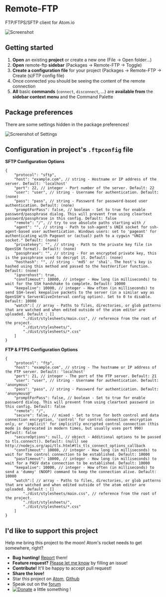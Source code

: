 # Remote-FTP

FTP/FTPS/SFTP client for Atom.io

![Screenshot](https://raw.githubusercontent.com/mgrenier/remote-ftp/master/screenshot.png "Screenshot")

## Getting started

1. **Open** an existing **project** or create a new one (File -> Open folder...)
1. **Open** remote-ftp **sidebar** (Packages -> Remote-FTP -> Toggle)
1. **Create a configuration file** for your project (Packages -> Remote-FTP -> Create (s)FTP config file)
1. Once connected you should be seeing the content of the remote connection
1. **All** basic **commands** (`connect`, `disconnect`, ...) are **available from** the **sidebar context menu** and the Command Palette

## Package preferences

There are some settings hidden in the package preferences!

![Screenshot of Settings](https://raw.githubusercontent.com/mgrenier/remote-ftp/master/screenshot-settings.png "Screenshot-settings")

## Configuration in project's `.ftpconfig` file

**SFTP Configuration Options**
```
{
    "protocol": "sftp",
    "host": "example.com", // string - Hostname or IP address of the server. Default: 'localhost'
    "port": 22, // integer - Port number of the server. Default: 22
    "user": "user", // string - Username for authentication. Default: (none)
    "pass": "pass", // string - Password for password-based user authentication. Default: (none)
    "promptForPass": false, // boolean - Set to true for enable password/passphrase dialog. This will prevent from using cleartext password/passphrase in this config. Default: false
    "remote": "/", // try to use absolute paths starting with /
    "agent": "", // string - Path to ssh-agent's UNIX socket for ssh-agent-based user authentication. Windows users: set to 'pageant' for authenticating with Pageant or (actual) path to a cygwin "UNIX socket." Default: (none)
    "privatekey": "", // string - Path to the private key file (in OpenSSH format). Default: (none)
    "passphrase": "", // string - For an encrypted private key, this is the passphrase used to decrypt it. Default: (none)
    "hosthash": "", // string - 'md5' or 'sha1'. The host's key is hashed using this method and passed to the hostVerifier function. Default: (none)
    "ignorehost": true,
    "connTimeout": 10000, // integer - How long (in milliseconds) to wait for the SSH handshake to complete. Default: 10000
    "keepalive": 10000, // integer - How often (in milliseconds) to send SSH-level keepalive packets to the server (in a similar way as OpenSSH's ServerAliveInterval config option). Set to 0 to disable. Default: 10000
    "watch":[ // array - Paths to files, directories, or glob patterns that are watched and when edited outside of the atom editor are uploaded. Default : []
        "./dist/stylesheets/main.css", // reference from the root of the project.
        "./dist/stylesheets/",
        "./dist/stylesheets/*.css"
    ]
}
```

**FTP & FTPS Configuration Options**
```
{
    "protocol": "ftp",
    "host": "example.com", // string - The hostname or IP address of the FTP server. Default: 'localhost'
    "port": 21, // integer - The port of the FTP server. Default: 21
    "user": "user", // string - Username for authentication. Default: 'anonymous'
    "pass": "pass", // string - Password for authentication. Default: 'anonymous@'
    "promptForPass": false, // boolean - Set to true for enable password dialog. This will prevent from using cleartext password in this config. Default: false
    "remote": "/",
    "secure": false, // mixed - Set to true for both control and data connection encryption, 'control' for control connection encryption only, or 'implicit' for implicitly encrypted control connection (this mode is deprecated in modern times, but usually uses port 990) Default: false
    "secureOptions": null, // object - Additional options to be passed to tls.connect(). Default: (null) see http://nodejs.org/api/tls.html#tls_tls_connect_options_callback
    "connTimeout": 10000, // integer - How long (in milliseconds) to wait for the control connection to be established. Default: 10000
    "pasvTimeout": 10000, // integer - How long (in milliseconds) to wait for a PASV data connection to be established. Default: 10000
    "keepalive": 10000, // integer - How often (in milliseconds) to send a 'dummy' (NOOP) command to keep the connection alive. Default: 10000
    "watch":[ // array - Paths to files, directories, or glob patterns that are watched and when edited outside of the atom editor are uploaded. Default : []
        "./dist/stylesheets/main.css", // reference from the root of the project.
        "./dist/stylesheets/",
        "./dist/stylesheets/*.css"
    ]
}
```

## I'd like to support this project
Help me bring this project to the moon! Atom's rocket needs to get somewhere, right?
- **Bug hunting!** [Report](https://github.com/mgrenier/remote-ftp/issues) them!
- **Feature request?** [Please let me know](https://github.com/mgrenier/remote-ftp/issues) by filling an issue!
- **Contribute!** It'll be happy to accept pull request!
- **Share the love!**
 - Star this project on [Atom](https://atom.io/packages/remote-ftp), [Github](https://github.com/mgrenier/remote-ftp)
 - Speak out on the [forum](https://discuss.atom.io/)
 -  [![Donate](https://www.paypalobjects.com/en_US/i/btn/btn_donate_SM.gif)](https://www.paypal.com/cgi-bin/webscr?cmd=_s-xclick&hosted_button_id=PZ3HU7CCJQ6BL) a little something !
